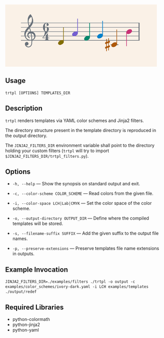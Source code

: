 ![logo](https://github.com/baskerville/thmkit/raw/master/logo/thmkit_logo.png)

## Usage

    trtpl [OPTIONS] TEMPLATES_DIR

## Description

`trtpl` renders templates via YAML color schemes and Jinja2 filters.

The directory structure present in the template directory is reproduced in the output directory.

The `JINJA2_FILTERS_DIR` environment variable shall point to the directory holding your custom filters (`trtpl` will try to import `$JINJA2_FILTERS_DIR/trtpl_filters.py`).

## Options

- `-h, --help` — Show the synopsis on standard output and exit.

- `-c, --color-scheme COLOR_SCHEME` — Read colors from the given file.

- `-i, --color-space LCH|Lab|CMYK` — Set the color space of the color scheme.

- `-o, --output-directory OUTPUT_DIR` — Define where the compiled templates will be stored.

- `-s, --filename-suffix SUFFIX` — Add the given suffix to the output file names.

- `-p, --preserve-extensions` — Preserve templates file name extensions in outputs.

## Example Invocation

    JINJA2_FILTERS_DIR=./examples/filters ./trtpl -o output -c examples/color_schemes/ivory-dark.yaml -i LCH examples/templates
    ./output/redef

## Required Libraries

- python-colormath
- python-jinja2
- python-yaml
